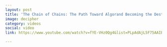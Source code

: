```yaml
---
layout: post
title: 'The Chain of Chains: The Path Toward Algorand Becoming the Destination for All Assets'
image: decipher
category: videos
social: video
link: https://www.youtube.com/watch?v=fYE-VHz0Qg4&list=PLpAdAjL5F75AAIEJxGkgH1LoCfUYgKgNG&index=23&ab_channel=Algorand

---
```

